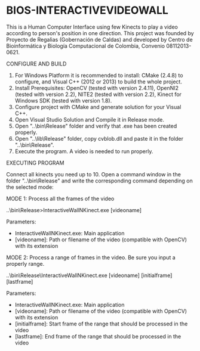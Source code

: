 # BIOS-INTERACTIVEVIDEOWALL
This is a Human Computer Interface using few Kinects to play a video according to person's position in one direction.
This project was founded by Proyecto de Regalìas (Gobernación de Caldas) and developed by Centro de Bioinformática y Biología Computacional de Colombia, Convenio 08112013-0621. 

CONFIGURE AND BUILD

1. For Windows Platform it is recommended to install: CMake (2.4.8) to configure, and Visual C++ (2012 or 2013) to build the whole project.
2. Install Prerequisites: OpenCV (tested with version 2.4.11), OpenNI2 (tested with version 2.2), NITE2 (tested with version 2.2), Kinect for Windows SDK (tested with version 1.8). 
3. Configure project with CMake and generate solution for your Visual C++.
4. Open Visual Studio Solution and Compile it in Release mode.
5. Open "..\bin\Release" folder and verify that .exe has been created properly.
6. Open "..\lib\Release" folder, copy cvblob.dll and paste it in the folder "..\bin\Release".
7. Execute the program. A video is needed to run properly.

EXECUTING PROGRAM

Connect all kinects you need up to 10. Open a command window in the folder "..\bin\Release" and write the corresponding
command depending on the selected mode:

MODE 1: Process all the frames of the video

..\bin\Release\>InteractiveWallNKinect.exe [videoname]

Parameters:
  - InteractiveWallNKinect.exe: Main application
  - [videoname]: Path or filename of the video (compatible with OpenCV) with its extension

MODE 2: Process a range of frames in the video. Be sure you input a properly range.

..\bin\Release\InteractiveWallNKinect.exe [videoname] [initialframe] [lastframe]

Parameters:
  - InteractiveWallNKinect.exe: Main application
  - [videoname]: Path or filename of the video (compatible with OpenCV) with its extension
  - [initialframe]: Start frame of the range that should be processed in the video
  - [lastframe]: End frame of the range that should be processed in the video
